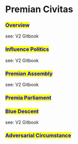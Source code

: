# Premian Civitas

### <mark style="color:blue;">Overview</mark>

see: V2 Gitbook

### <mark style="color:blue;">Influence Politics</mark>

see: V2 Gitbook

### <mark style="color:blue;">Premian Assembly</mark>

see: V2 Gitbook

### <mark style="color:blue;">Premia Parliament</mark>

### <mark style="color:blue;">Blue Descent</mark>

see: V2 Gitbook

### <mark style="color:blue;">Adversarial Circumstance</mark>
